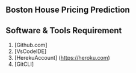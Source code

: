 ## Boston House Pricing Prediction
## Software & Tools Requirement

1. [Github.com]
2. [VsCodeIDE] 
3. [HerekuAccount] (https://heroku.com)
4. [GitCLI]